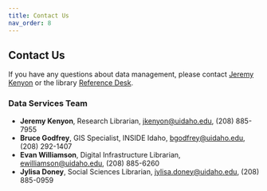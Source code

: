 ```yaml
---
title: Contact Us
nav_order: 8
---
```


## Contact Us

If you have any questions about data management, please contact [Jeremy Kenyon](mailto:jkenyon@uidaho.edu) or the library
 [Reference Desk](https://www.lib.uidaho.edu/help/).

### Data Services Team

- **Jeremy Kenyon**, Research Librarian, <jkenyon@uidaho.edu>,
 (208) 885-7955
- **Bruce Godfrey**, GIS Specialist, INSIDE Idaho, <bgodfrey@uidaho.edu>,
 (208) 292-1407
- **Evan Williamson**, Digital Infrastructure Librarian, <ewilliamson@uidaho.edu>,
 (208) 885-6260
- **Jylisa Doney**, Social Sciences Librarian, <jylisa.doney@uidaho.edu>,
 (208) 885-0959
